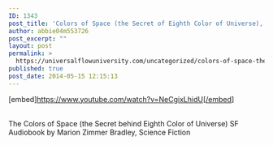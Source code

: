 ```yaml
---
ID: 1343
post_title: 'Colors of Space (the Secret of Eighth Color of Universe), SF  by Marion Zimmer Bradley'
author: abbie04m553726
post_excerpt: ""
layout: post
permalink: >
  https://universalflowuniversity.com/uncategorized/colors-of-space-the-secret-of-eighth-color-of-universe-sf-by-marion-zimmer-bradley/
published: true
post_date: 2014-05-15 12:15:13
---
```

[embed]https://www.youtube.com/watch?v=NeCgixLhidU[/embed]</br></br>
<p>The Colors of Space (the Secret behind Eighth Color of Universe) SF Audiobook by Marion Zimmer Bradley, Science Fiction</p>